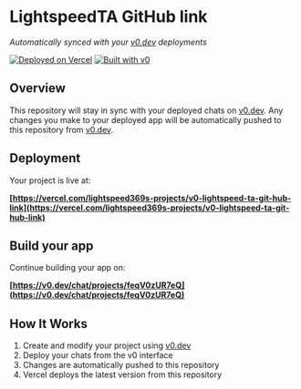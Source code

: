 # LightspeedTA GitHub link

*Automatically synced with your [v0.dev](https://v0.dev) deployments*

[![Deployed on Vercel](https://img.shields.io/badge/Deployed%20on-Vercel-black?style=for-the-badge&logo=vercel)](https://vercel.com/lightspeed369s-projects/v0-lightspeed-ta-git-hub-link)
[![Built with v0](https://img.shields.io/badge/Built%20with-v0.dev-black?style=for-the-badge)](https://v0.dev/chat/projects/feqV0zUR7eQ)

## Overview

This repository will stay in sync with your deployed chats on [v0.dev](https://v0.dev).
Any changes you make to your deployed app will be automatically pushed to this repository from [v0.dev](https://v0.dev).

## Deployment

Your project is live at:

**[https://vercel.com/lightspeed369s-projects/v0-lightspeed-ta-git-hub-link](https://vercel.com/lightspeed369s-projects/v0-lightspeed-ta-git-hub-link)**

## Build your app

Continue building your app on:

**[https://v0.dev/chat/projects/feqV0zUR7eQ](https://v0.dev/chat/projects/feqV0zUR7eQ)**

## How It Works

1. Create and modify your project using [v0.dev](https://v0.dev)
2. Deploy your chats from the v0 interface
3. Changes are automatically pushed to this repository
4. Vercel deploys the latest version from this repository